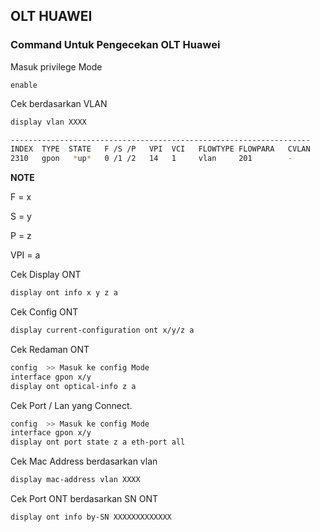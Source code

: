 ## OLT HUAWEI
### Command Untuk Pengecekan OLT Huawei
Masuk privilege Mode
```
enable
```

Cek berdasarkan VLAN
````bash
display vlan XXXX
````
````bash
-------------------------------------------------------------------
INDEX  TYPE  STATE   F /S /P   VPI  VCI   FLOWTYPE FLOWPARA   CVLAN
2310   gpon   *up*   0 /1 /2   14   1     vlan     201        -        >> State UP, ONT UP.
````
**NOTE**

F = x

S = y

P = z

VPI = a

Cek Display ONT
````bash
display ont info x y z a
````

Cek Config ONT
````bash
display current-configuration ont x/y/z a
````

Cek Redaman ONT
````bash
config  >> Masuk ke config Mode
interface gpon x/y
display ont optical-info z a
````

Cek Port / Lan yang Connect.
````bash
config  >> Masuk ke config Mode
interface gpon x/y
display ont port state z a eth-port all
````

Cek Mac Address berdasarkan vlan
````bash
display mac-address vlan XXXX
````

Cek Port ONT berdasarkan SN ONT
````bash
display ont info by-SN XXXXXXXXXXXXX
````
